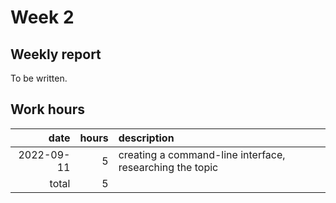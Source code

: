 # Week 2

## Weekly report

To be written.

## Work hours

|       date |  hours | description                                                          |
| ---------: | -----: | :------------------------------------------------------------------- |
| 2022-09-11 |      5 | creating a command-line interface, researching the topic             |
|      total |      5 |                                                                      |
